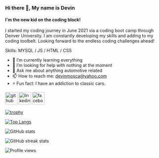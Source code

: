 ### Hi there 👋, My name is Devin
#### I'm the new kid on the coding block!
I started my coding journey in June 2021 via a coding boot camp through Denver University. I am constantly developing my skills and adding to my coding toolbelt. Looking forward to the endless coding challenges ahead!

Skills: MYSQL / JS / HTML / CSS

- 🌱 I’m currently learning everything  
- 🤔 I’m looking for help with nothing at the moment 
- 💬 Ask me about anything automotive related 
- 📫 How to reach me: devinmosca@yahoo.com 
- ⚡ Fun fact: I have an addiction to classic cars. 


[<img src='https://cdn.jsdelivr.net/npm/simple-icons@3.0.1/icons/github.svg' alt='github' height='40'>](https://github.com/Dmosca2021)  [<img src='https://cdn.jsdelivr.net/npm/simple-icons@3.0.1/icons/linkedin.svg' alt='linkedin' height='40'>](https://www.linkedin.com/in/devin-mosca/)  [<img src='https://cdn.jsdelivr.net/npm/simple-icons@3.0.1/icons/facebook.svg' alt='facebook' height='40'>](https://www.facebook.com/devin.mosca)  

[![trophy](https://github-profile-trophy.vercel.app/?username=Dmosca2021&theme=juicyfresh)](https://github.com/ryo-ma/github-profile-trophy)

[![Top Langs](https://github-readme-stats.vercel.app/api/top-langs/?username=Dmosca2021&theme=darcula)](https://github.com/anuraghazra/github-readme-stats)

![GitHub stats](https://github-readme-stats.vercel.app/api?username=Dmosca2021&show_icons=true&theme=darcula)  

<!-- ![GitHub Activity Graph](https://activity-graph.herokuapp.com/graph?username=Dmosca2021&theme=darcula)   -->

![GitHub streak stats](https://github-readme-streak-stats.herokuapp.com/?user=Dmosca2021&theme=darcula)  

![Profile views](https://gpvc.arturio.dev/Dmosca2021)  